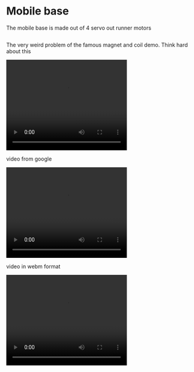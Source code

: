 # Mobile base 

The mobile base is made out of 4 servo out runner motors 
```{video} ../imgs/vid1.mp4
```
The very weird problem of the famous magnet and coil demo. Think hard about this

<video width="320" height="240" controls>
  <source src="../imgs/vid1.mp4" type="video/mp4">
Your browser does not support the video tag.
</video>


video from google 

<video width="320" height="240" controls>
  <source src="https://drive.google.com/file/d/1bBSXvcllVRoKuwURUMobJxNcEQ3Ude9Z/view?usp=share_link">
Your browser does not support the video tag.
</video>

video in webm format

<video width="320" height="240" controls>
  <source src="../imgs/out.webm" type="video/webm">
Your browser does not support the video tag.
</video>
